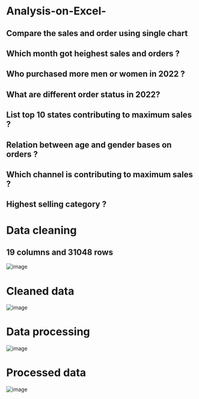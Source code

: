 # Analysis-on-Excel-

## Compare the sales and order using single chart 

## Which month got heighest sales and orders ?

## Who purchased more men or women in 2022 ?

## What are different order status in 2022?

## List top 10 states contributing to maximum sales ?

## Relation between age and gender bases on orders ?

## Which channel is contributing to maximum sales ?

## Highest selling category ?


# Data cleaning 
## 19 columns and 31048 rows
![image](https://github.com/user-attachments/assets/34ef19d6-0a83-45f0-939c-fcad8d0683fd)

# Cleaned data 
![image](https://github.com/user-attachments/assets/51dde54f-19f7-41f4-b4dc-41174a917393)

# Data processing 
![image](https://github.com/user-attachments/assets/b97482f4-63ca-4e32-8c31-b00dfd209936)

# Processed data
![image](https://github.com/user-attachments/assets/618eb965-6aee-46c9-9ff0-f40dcc233335)





